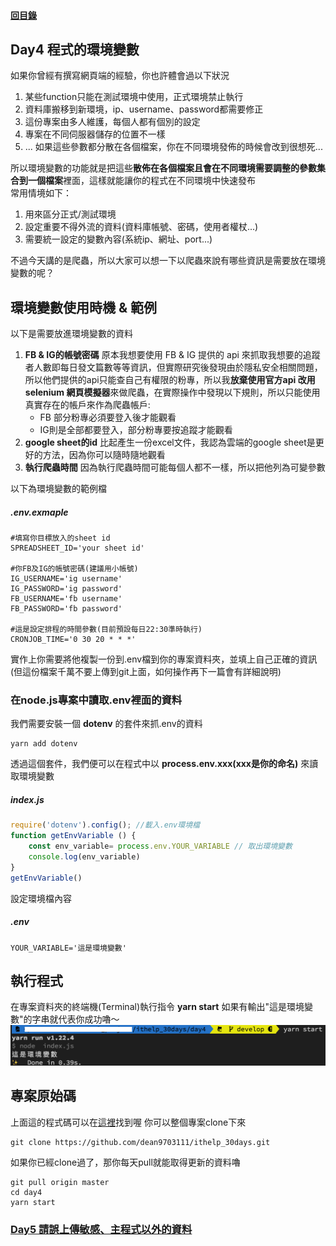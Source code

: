 #### [回目錄](../README.md)
## Day4 程式的環境變數

如果你曾經有撰寫網頁端的經驗，你也許體會過以下狀況
1. 某些function只能在測試環境中使用，正式環境禁止執行
2. 資料庫搬移到新環境，ip、username、password都需要修正
3. 這份專案由多人維護，每個人都有個別的設定
4. 專案在不同伺服器儲存的位置不一樣
5. ...
如果這些參數都分散在各個檔案，你在不同環境發佈的時候會改到很想死...

所以環境變數的功能就是把這些**散佈在各個檔案且會在不同環境需要調整的參數集合到一個檔案**裡面，這樣就能讓你的程式在不同環境中快速發布   
常用情境如下：
1. 用來區分正式/測試環境
2. 設定重要不得外流的資料(資料庫帳號、密碼，使用者權杖...)
3. 需要統一設定的變數內容(系統ip、網址、port...)

不過今天講的是爬蟲，所以大家可以想一下以爬蟲來說有哪些資訊是需要放在環境變數的呢？  

環境變數使用時機 & 範例
----

以下是需要放進環境變數的資料  
1. **FB & IG的帳號密碼**
原本我想要使用 FB & IG 提供的 api 來抓取我想要的追蹤者人數即每日發文篇數等等資訊，但實際研究後發現由於隱私安全相關問題，所以他們提供的api只能查自己有權限的粉專，所以我**放棄使用官方api 改用 selenium 網頁模擬器**來做爬蟲，在實際操作中發現以下規則，所以只能使用真實存在的帳戶來作為爬蟲帳戶:
    + FB 部分粉專必須要登入後才能觀看
    + IG則是全部都要登入，部分粉專要按追蹤才能觀看    
2. **google sheet的id**
比起產生一份excel文件，我認為雲端的google sheet是更好的方法，因為你可以隨時隨地觀看
3. **執行爬蟲時間**
因為執行爬蟲時間可能每個人都不一樣，所以把他列為可變參數

以下為環境變數的範例檔
##### .env.exmaple
```
#填寫你目標放入的sheet id
SPREADSHEET_ID='your sheet id'

#你FB及IG的帳號密碼(建議用小帳號)
IG_USERNAME='ig username'
IG_PASSWORD='ig password'
FB_USERNAME='fb username'
FB_PASSWORD='fb password'

#這是設定排程的時間參數(目前預設每日22:30準時執行)
CRONJOB_TIME='0 30 20 * * *'
```
實作上你需要將他複製一份到.env檔到你的專案資料夾，並填上自己正確的資訊(但這份檔案千萬不要上傳到git上面，如何操作再下一篇會有詳細說明)

### 在node.js專案中讀取.env裡面的資料
我們需要安裝一個 **dotenv** 的套件來抓.env的資料
```
yarn add dotenv
```
透過這個套件，我們便可以在程式中以 **process.env.xxx(xxx是你的命名)** 來讀取環境變數
##### index.js
```js
require('dotenv').config(); //載入.env環境檔
function getEnvVariable () {
    const env_variable= process.env.YOUR_VARIABLE // 取出環境變數
    console.log(env_variable)
}
getEnvVariable()
```
設定環境檔內容
##### .env
```
YOUR_VARIABLE='這是環境變數'
```
執行程式
----
在專案資料夾的終端機(Terminal)執行指令 **yarn start** 如果有輸出"這是環境變數"的字串就代表你成功嚕～
![image](./article_img/terminal.png)  

專案原始碼
----
上面這的程式碼可以在[這裡](https://github.com/dean9703111/ithelp_30days/day4)找到喔
你可以整個專案clone下來  
```
git clone https://github.com/dean9703111/ithelp_30days.git
```
如果你已經clone過了，那你每天pull就能取得更新的資料嚕  
```
git pull origin master
cd day4
yarn start
```
### [Day5 請誤上傳敏感、主程式以外的資料](../day5/README.md)